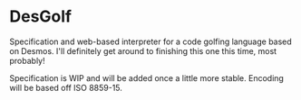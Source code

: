 # DesGolf
Specification and web-based interpreter for a code golfing language based on Desmos. I'll definitely get around to finishing this one this time, most probably!

Specification is WIP and will be added once a little more stable. Encoding will be based off ISO 8859-15.

